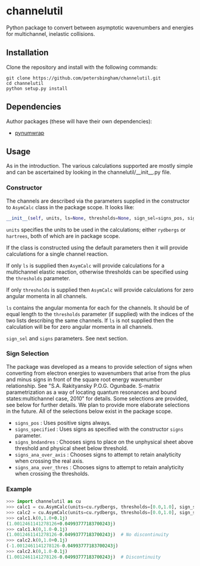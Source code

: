 # channelutil
Python package to convert between asymptotic wavenumbers and energies for multichannel, inelastic collisions.

## Installation

Clone the repository and install with the following commands:

    git clone https://github.com/petersbingham/channelutil.git
    cd channelutil
    python setup.py install
    
## Dependencies
Author packages (these will have their own dependencies):
 - [pynumwrap](https://github.com/petersbingham/pynumwrap)

## Usage
As in the introduction. The various calculations supported are mostly simple and can be ascertained by looking in the channelutil/\_\_init\_\_.py file.

### Constructor
The channels are described via the parameters supplied in the constructor to ```AsymCalc``` class in the package scope. It looks like:
```python
__init__(self, units, ls=None, thresholds=None, sign_sel=signs_pos, signs=None)
```
`units` specifies the units to be used in the calculations; either `rydbergs` or `hartrees`, both of which are in package scope.

If the class is constructed using the default parameters then it will provide calculations for a single channel reaction. 

If only `ls` is supplied then `AsymCalc` will provide calculations for a multichannel elastic reaction, otherwise thresholds can be specified using the `thresholds` parameter.

If only `thresholds` is supplied then `AsymCalc` will provide calculations for zero angular momenta in all channels.

`ls` contains the angular momenta for each for the channels. It should be of equal length to the `thresholds` parameter (if supplied) with the indices of the two lists describing the same channels. If `ls` is not supplied then the calculation will be for zero angular momenta in all channels.

`sign_sel` and `signs` parameters. See next section.

### Sign Selection
The package was developed as a means to provide selection of signs when converting from electron energies to wavenumbers that arise from the plus and minus signs in front of the square root energy wavenumber relationship. See "S.A. Rakityansky P.O.G. Ogunbade. S-matrix parametrization as a way of locating quantum resonances and bound states:multichannel case, 2010" for details. Some selections are provided, see below for further details. We plan to provide more elaborate selections in the future. All of the selections below exist in the package scope.
 - `signs_pos` : Uses positive signs always.
 - `signs_specified` : Uses signs as specified with the constructor `signs` parameter.
 - `signs_bndandres` : Chooses signs to place on the unphysical sheet above threshold and physical sheet below threshold.
 - `signs_ana_over_axis` : Chooses signs to attempt to retain analyticity when crossing the real axis. 
 - `signs_ana_over_thres` : Chooses signs to attempt to retain analyticity when crossing the thresholds.

### Example
```python
>>> import channelutil as cu
>>> calc1 = cu.AsymCalc(units=cu.rydbergs, thresholds=[0.0,1.0], sign_sel=cu.signs_ana_over_axis)
>>> calc2 = cu.AsymCalc(units=cu.rydbergs, thresholds=[0.0,1.0], sign_sel=cu.signs_ana_over_thres)
>>> calc1.k(0,1.0+0.1j)
(1.0012461141278126+0.04993777183700243j)
>>> calc1.k(0,1.0-0.1j)
(1.0012461141278126-0.04993777183700243j)  # No discontinuity
>>> calc2.k(0,1.0+0.1j)
(-1.0012461141278126-0.04993777183700243j)
>>> calc2.k(0,1.0-0.1j)
(1.0012461141278126-0.04993777183700243j)  # Discontinuity
```
